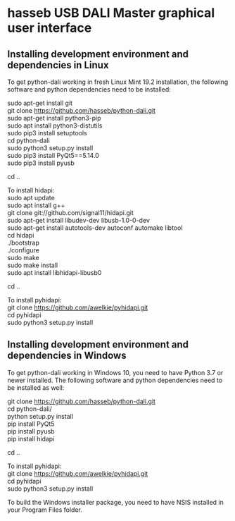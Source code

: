 hasseb USB DALI Master graphical user interface
===============================================

## Installing development environment and dependencies in Linux

To get python-dali working in fresh Linux Mint 19.2 installation, the following software and python dependencies need to be installed:

sudo apt-get install git  
git clone https://github.com/hasseb/python-dali.git  
sudo apt-get install python3-pip  
sudo apt install python3-distutils  
sudo pip3 install setuptools  
cd python-dali  
sudo python3 setup.py install  
sudo pip3 install PyQt5==5.14.0  
sudo pip3 install pyusb  

cd ..  

To install hidapi:  
sudo apt update  
sudo apt install g++  
git clone git://github.com/signal11/hidapi.git  
sudo apt-get install libudev-dev libusb-1.0-0-dev  
sudo apt-get install autotools-dev autoconf automake libtool  
cd hidapi  
./bootstrap  
./configure  
sudo make  
sudo make install  
sudo apt install libhidapi-libusb0  

cd ..

To install pyhidapi:  
git clone https://github.com/awelkie/pyhidapi.git  
cd pyhidapi  
sudo python3 setup.py install  

## Installing development environment and dependencies in Windows  

To get python-dali working in Windows 10, you need to have Python 3.7 or newer installed. The following software and python dependencies need to be installed as well:  

git clone https://github.com/hasseb/python-dali.git  
cd python-dali/  
python setup.py install  
pip install PyQt5  
pip install pyusb  
pip install hidapi

cd ..

To install pyhidapi:  
git clone https://github.com/awelkie/pyhidapi.git  
cd pyhidapi  
sudo python3 setup.py install  

To build the Windows installer package, you need to have NSIS installed in your Program Files folder.